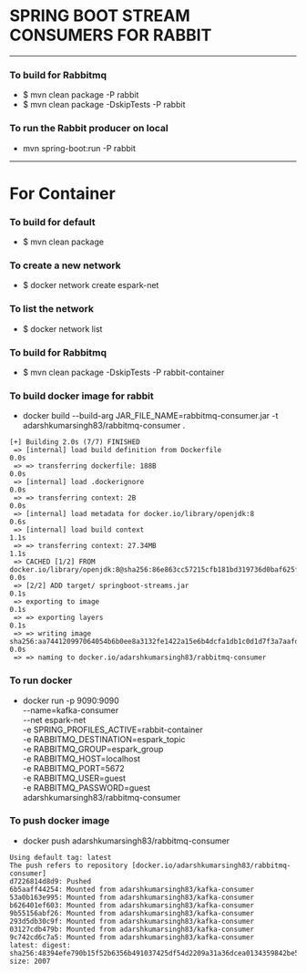 # SPRING BOOT STREAM CONSUMERS FOR RABBIT

----


### To build for Rabbitmq
* $ mvn clean package -P rabbit
* $ mvn clean package -DskipTests -P rabbit

### To run the Rabbit producer on local
* mvn spring-boot:run -P rabbit

----

# For Container 

### To build for default
* $ mvn clean package

### To create a new network
* $ docker network create espark-net

### To list the network
* $ docker network list


### To build for Rabbitmq
* $ mvn clean package -DskipTests -P rabbit-container

### To build docker image for rabbit
* docker build --build-arg JAR_FILE_NAME=rabbitmq-consumer.jar  -t adarshkumarsingh83/rabbitmq-consumer .
``` 
[+] Building 2.0s (7/7) FINISHED                                                                                                                                                                      
 => [internal] load build definition from Dockerfile                                                                                                                                             0.0s
 => => transferring dockerfile: 188B                                                                                                                                                             0.0s
 => [internal] load .dockerignore                                                                                                                                                                0.0s
 => => transferring context: 2B                                                                                                                                                                  0.0s
 => [internal] load metadata for docker.io/library/openjdk:8                                                                                                                                     0.6s
 => [internal] load build context                                                                                                                                                                1.1s
 => => transferring context: 27.34MB                                                                                                                                                             1.1s
 => CACHED [1/2] FROM docker.io/library/openjdk:8@sha256:86e863cc57215cfb181bd319736d0baf625fe8f150577f9eb58bd937f5452cb8                                                                        0.0s
 => [2/2] ADD target/ springboot-streams.jar                                                                                                                                                     0.1s
 => exporting to image                                                                                                                                                                           0.1s
 => => exporting layers                                                                                                                                                                          0.1s
 => => writing image sha256:aa744120997064054b6b0ee8a3132fe1422a15e6b4dcfa1db1c0d1d7f3a7aafd                                                                                                     0.0s
 => => naming to docker.io/adarshkumarsingh83/rabbitmq-consumer   
```
### To run docker
* docker run -p 9090:9090 \
  --name=kafka-consumer  \
  --net espark-net  \
  -e SPRING_PROFILES_ACTIVE=rabbit-container \
  -e RABBITMQ_DESTINATION=espark_topic \
  -e RABBITMQ_GROUP=espark_group   \
  -e RABBITMQ_HOST=localhost \
  -e RABBITMQ_PORT=5672  \
  -e RABBITMQ_USER=guest  \
  -e RABBITMQ_PASSWORD=guest \
  adarshkumarsingh83/rabbitmq-consumer

### To push docker image
* docker push adarshkumarsingh83/rabbitmq-consumer
``` 
Using default tag: latest
The push refers to repository [docker.io/adarshkumarsingh83/rabbitmq-consumer]
d7226814d8d9: Pushed 
6b5aaff44254: Mounted from adarshkumarsingh83/kafka-consumer 
53a0b163e995: Mounted from adarshkumarsingh83/kafka-consumer 
b626401ef603: Mounted from adarshkumarsingh83/kafka-consumer 
9b55156abf26: Mounted from adarshkumarsingh83/kafka-consumer 
293d5db30c9f: Mounted from adarshkumarsingh83/kafka-consumer 
03127cdb479b: Mounted from adarshkumarsingh83/kafka-consumer 
9c742cd6c7a5: Mounted from adarshkumarsingh83/kafka-consumer 
latest: digest: sha256:48394efe790b15f52b6356b491037425df54d2209a31a36dcea0134359842be5 size: 2007
```